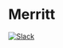 # Merritt

[![Slack](https://merritt-slack.herokuapp.com/badge.svg)](https://merritt-slack.herokuapp.com/)
